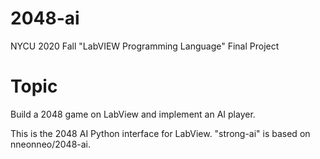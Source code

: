 # 2048-ai
NYCU 2020 Fall "LabVIEW Programming Language" Final Project

# Topic
Build a 2048 game on LabView and implement an AI player.

This is the 2048 AI Python interface for LabView. "strong-ai" is based on nneonneo/2048-ai.
